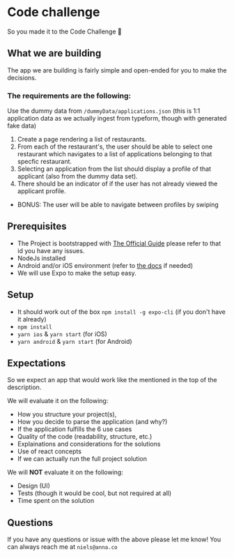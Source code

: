 # Code challenge

So you made it to the Code Challenge 🥳

## What we are building

The app we are building is fairly simple and open-ended for you to make the decisions.

### The requirements are the following:

Use the dummy data from `/dummyData/applications.json` (this is 1:1 application data as we actually ingest from typeform, though with generated fake data)

1. Create a page rendering a list of restaurants.
2. From each of the restaurant's, the user should be able to select one restaurant which navigates to a list of applications belonging to that specfic restaurant.
3. Selecting an application from the list should display a profile of that applicant (also from the dummy data set).
4. There should be an indicator of if the user has not already viewed the applicant profile.

- BONUS: The user will be able to navigate between profiles by swiping

## Prerequisites

- The Project is bootstrapped with [The Official Guide](https://reactnative.dev/docs/typescript) please refer to that id you have any issues.
- NodeJs installed
- Android and/or iOS environment (refer to [the docs](https://reactnative.dev/docs/environment-setup) if needed)
- We will use Expo to make the setup easy.

## Setup

- It should work out of the box `npm install -g expo-cli` (if you don't have it already)
- `npm install`
- `yarn ios` & `yarn start` (for iOS)
- `yarn android` & `yarn start` (for Android)

## Expectations

So we expect an app that would work like the mentioned in the top of the description.

We will evaluate it on the following:

- How you structure your project(s),
- How you decide to parse the application (and why?)
- If the application fulfills the 6 use cases
- Quality of the code (readability, structure, etc.)
- Explainations and considerations for the solutions
- Use of react concepts
- If we can actually run the full project solution

We will **NOT** evaluate it on the following:

- Design (UI)
- Tests (though it would be cool, but not required at all)
- Time spent on the solution

## Questions

If you have any questions or issue with the above please let me know! You can always reach me at `niels@anna.co`
